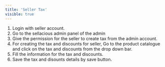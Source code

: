 ```yaml
---
title: 'Seller Tax'
visible: true
---
```


1. Login with seller account.
2. Go to the sellacious admin panel of the admin
3. Give the permission for the seller to create tax from the admin account.
4. For creating the tax and discounts for seller, Go to the product catalogue and click on the tax and discounts from the drop down bar.
5. Fill the information for the tax and discounts.
6. Save the tax and disounts details by save button.
